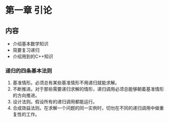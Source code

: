 # 第一章 引论

## 内容

* 介绍基本数学知识
* 简要复习递归
* 介绍用到的C++知识

### 递归的四条基本法则
1. 基准情形。必须总有某些基准情形不用递归就能求解。  
2. 不断推进。对于那些需要递归求解的情形，递归调用必须总能够朝着基准情形的方向推进。  
3. 设计法则。假设所有的递归调用都能运行。  
4. 合成效益法则。在求解一个问题的同一实例时，切勿在不同的递归调用中做重复性的工作。